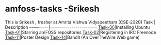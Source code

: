 # amfoss-tasks -Srikesh
This is Srikesh , fresher at Amrita Vishwa Vidyapeetham (CSE-2020)
Task      |       Description
----------|------------------------
[Task-00](https://github.com/srikesh316/amfoss-tasks/tree/master/Task-0)|Installing Ubuntu
[Task-01](https://github.com/srikesh316/amfoss-tasks/tree/master/task-1)|Starring amFOSS repositories
[Task-02](https://github.com/srikesh316/amfoss-tasks/tree/master/task-2)|Registering in IRC Freenode
[Task-11](https://github.com/srikesh316/amfoss-tasks/tree/master/task-11)|Poster Design
[Task-14](https://github.com/srikesh316/amfoss-tasks/tree/master/task-14)|Bandit (An OverTheWire Web game)



